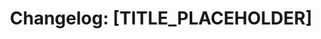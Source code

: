 ---
title: "Changelog: [TITLE_PLACEHOLDER]"
standard_id: "[STANDARD_ID_PLACEHOLDER]-CHANGELOG"
aliases: ["[ALIAS_PLACEHOLDER]"]
tags:
  - status/active
  - content-type/changelog
  - topic/[TOPIC_PLACEHOLDER]
kb-id: "standards"
info-type: "changelog"
primary-topic: "[PRIMARY_TOPIC_PLACEHOLDER]"
related-standards: ["[RELATED_STANDARD_PLACEHOLDER]"]
version: "1.0.0"
date-created: "2025-05-30T23:30:00Z"
date-modified: "2025-05-30T23:30:00Z"
primary_domain: "[DOMAIN_PLACEHOLDER]"
sub_domain: "[SUBDOMAIN_PLACEHOLDER]"
scope_application: "Tracks changes to the [SCOPE_PLACEHOLDER]."
criticality: "[CRITICALITY_PLACEHOLDER]"
lifecycle_gatekeeper: "[GATEKEEPER_PLACEHOLDER]"
impact_areas: ["Change tracking", "Version history", "[IMPACT_PLACEHOLDER]"]
change_log_url: "./[FILENAME_PLACEHOLDER]"
--- 